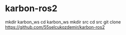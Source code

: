 # karbon-ros2

mkdir karbon_ws
cd karbon_ws
mkdir src
cd src
git clone https://github.com/55selcukozdemir/karbon-ros2
